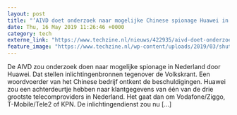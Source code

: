 ```yaml
---
layout: post
title: "‘AIVD doet onderzoek naar mogelijke Chinese spionage Huawei in Nederland’"
date: Thu, 16 May 2019 11:26:46 +0000
category: tech
externe_link: "https://www.techzine.nl/nieuws/422935/aivd-doet-onderzoek-naar-mogelijke-chinese-spionage-huawei-in-nederland.html"
feature_image: "https://www.techzine.nl/wp-content/uploads/2019/03/shutterstock_1208284561.jpg"
---
```


De AIVD zou onderzoek doen naar mogelijke spionage in Nederland door Huawei. Dat stellen inlichtingenbronnen tegenover de Volkskrant. Een woordvoerder van het Chinese bedrijf ontkent de beschuldigingen. Huawei zou een achterdeurtje hebben naar klantgegevens van één van de drie grootste telecomproviders in Nederland. Het gaat dan om Vodafone/Ziggo, T-Mobile/Tele2 of KPN. De inlichtingendienst zou nu [&#8230;]
